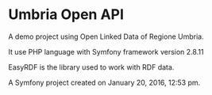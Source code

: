 Umbria Open API
======================
A demo project using Open Linked Data of Regione Umbria.

It use PHP language with Symfony framework version 2.8.11

EasyRDF is the library used to work with RDF data.

A Symfony project created on January 20, 2016, 12:53 pm.